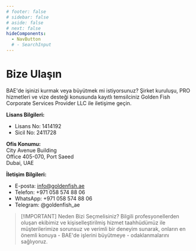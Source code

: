 ```yaml
---
# footer: false
# sidebar: false
# aside: false
# next: false
hideComponents:
  - NavButton
  # - SearchInput
---
```


<!-- <p>
  <img src="/img/Logo.avif" alt="logo" width="100" height="100" style="margin-left: 50%;">
</p> -->

# Bize Ulaşın

BAE'de işinizi kurmak veya büyütmek mi istiyorsunuz? Şirket kuruluşu, PRO hizmetleri ve vize desteği konusunda kayıtlı temsilciniz Golden Fish Corporate Services Provider LLC ile iletişime geçin.

**Lisans Bilgileri:**

- Lisans No: 1414192
- Sicil No: 2411728

**Ofis Konumu:**  
City Avenue Building  
Office 405-070, Port Saeed  
Dubai, UAE

**İletişim Bilgileri:**

- E-posta: info@goldenfish.ae
- Telefon: +971 058 574 88 06
- WhatsApp: +971 058 574 88 06
- Telegram: @goldenfish_ae

<!-- WhatsApp us at [+971 058 574 88 06](https://wa.me/message/KDLD4FZVW7EUC1)
Telegram us at [@goldenfish_ae](https://t.me/goldenfish_ae) -->

> [!IMPORTANT] Neden Bizi Seçmelisiniz?
> Bilgili profesyonellerden oluşan ekibimiz ve kişiselleştirilmiş hizmet taahhüdümüz ile müşterilerimize sorunsuz ve verimli bir deneyim sunarak, onların en önemli konuya - BAE'de işlerini büyütmeye - odaklanmalarını sağlıyoruz.

<ContactFormModalNav buttonText="Bir uzmana danışın" formStyle="display: block; margin: 2rem auto;"/>